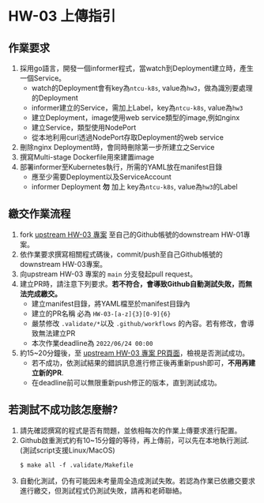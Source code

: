 #  HW-03 上傳指引


## 作業要求
1. 採用go語言，開發一個informer程式，當watch到Deployment建立時，產生一個Service。
   * watch的Deployment會有key為`ntcu-k8s`, value為`hw3`，做為識別要處理的Deployment
   * informer建立的Service，需加上Label，key為`ntcu-k8s`, value為`hw3`
   * 建立Deployment，image使用web service類型的image,例如nginx
   * 建立Service，類型使用NodePort
   * 從本地利用curl透過NodePort存取Deployment的web service
3. 刪除nginx Deployment時，會同時刪除第一步所建立之Service
4. 撰寫Multi-stage Dockerfile用來建置image
5. 部署informer至Kubernetes執行，所需的YAML放在manifest目錄
   * 應至少需要Deployment以及ServiceAccount
   * informer Deployment **勿** 加上 key為`ntcu-k8s`, value為`hw3`的Label

## 繳交作業流程
1. fork [upstream HW-03 專案](https://github.com/ogre0403/110-2-ntcu-k8s-programing-HW-03) 至自己的Github帳號的downstream HW-01專案。
2. 依作業要求撰寫相關程式碼後，commit/push至自己Github帳號的downstream HW-03專案。
3. 向upstream HW-03 專案的 `main` 分支發起pull request。
4. 建立PR時，請注意下列要求。**若不符合，會導致Github自動測試失敗，而無法完成繳交。**
   * 建立manifest目錄，將YAML檔至於manifest目錄內
   * 建立的PR名稱 必為 `HW-03-[a-z]{3}[0-9]{6}`
   * 嚴禁修改 `.validate/*`以及 `.github/workflows` 的內容。若有修改，會導致無法建立PR
   * 本次作業deadline為 `2022/06/24 00:00`
5. 約15~20分鐘後，至 [upstream HW-03 專案 PR頁面](https://github.com/ogre0403/110-2-ntcu-k8s-programing-HW-03/pulls)，檢視是否測試成功。
   * 若不成功，依測試結果的錯誤訊息進行修正後再重新push即可，**不用再建立新的PR**.
   * 在deadline前可以無限重新push修正的版本，直到測試成功。
## 若測試不成功該怎麼辦?
1. 請先確認撰寫的程式是否有問題，並依相每次的作業上傳要求進行配置。
2. Github啟重測式約有10~15分鐘的等待，再上傳前，可以先在本地執行測試. (測試script支援Linux/MacOS)
   ```shell
   $ make all -f .validate/Makefile
   ```
3. 自動化測試，仍有可能因未考量周全造成測試失敗。若認為作業已依繳交要求進行繳交，但測試程式仍測試失敗，請再和老師聯絡。